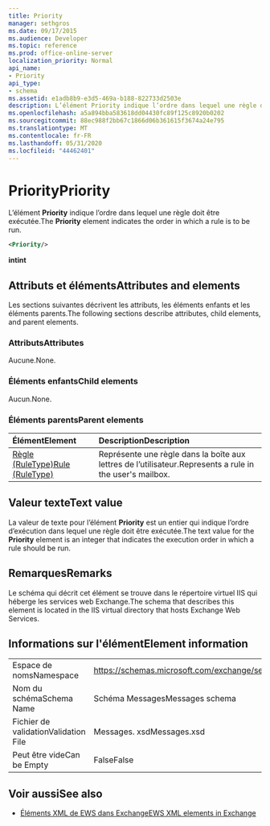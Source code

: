 ```yaml
---
title: Priority
manager: sethgros
ms.date: 09/17/2015
ms.audience: Developer
ms.topic: reference
ms.prod: office-online-server
localization_priority: Normal
api_name:
- Priority
api_type:
- schema
ms.assetid: e1adb8b9-e3d5-469a-b188-822733d2503e
description: L’élément Priority indique l’ordre dans lequel une règle doit être exécutée.
ms.openlocfilehash: a5a894bba583618dd04430fc89f125c8920b0202
ms.sourcegitcommit: 88ec988f2bb67c1866d06b361615f3674a24e795
ms.translationtype: MT
ms.contentlocale: fr-FR
ms.lasthandoff: 05/31/2020
ms.locfileid: "44462401"
---
```

# <a name="priority"></a><span data-ttu-id="eb9f2-103">Priority</span><span class="sxs-lookup"><span data-stu-id="eb9f2-103">Priority</span></span>

<span data-ttu-id="eb9f2-104">L’élément **Priority** indique l’ordre dans lequel une règle doit être exécutée.</span><span class="sxs-lookup"><span data-stu-id="eb9f2-104">The **Priority** element indicates the order in which a rule is to be run.</span></span> 
  
```XML
<Priority/>
```

 <span data-ttu-id="eb9f2-105">**int**</span><span class="sxs-lookup"><span data-stu-id="eb9f2-105">**int**</span></span>
## <a name="attributes-and-elements"></a><span data-ttu-id="eb9f2-106">Attributs et éléments</span><span class="sxs-lookup"><span data-stu-id="eb9f2-106">Attributes and elements</span></span>

<span data-ttu-id="eb9f2-107">Les sections suivantes décrivent les attributs, les éléments enfants et les éléments parents.</span><span class="sxs-lookup"><span data-stu-id="eb9f2-107">The following sections describe attributes, child elements, and parent elements.</span></span>
  
### <a name="attributes"></a><span data-ttu-id="eb9f2-108">Attributs</span><span class="sxs-lookup"><span data-stu-id="eb9f2-108">Attributes</span></span>

<span data-ttu-id="eb9f2-109">Aucune.</span><span class="sxs-lookup"><span data-stu-id="eb9f2-109">None.</span></span>
  
### <a name="child-elements"></a><span data-ttu-id="eb9f2-110">Éléments enfants</span><span class="sxs-lookup"><span data-stu-id="eb9f2-110">Child elements</span></span>

<span data-ttu-id="eb9f2-111">Aucun.</span><span class="sxs-lookup"><span data-stu-id="eb9f2-111">None.</span></span>
  
### <a name="parent-elements"></a><span data-ttu-id="eb9f2-112">Éléments parents</span><span class="sxs-lookup"><span data-stu-id="eb9f2-112">Parent elements</span></span>

|<span data-ttu-id="eb9f2-113">**Élément**</span><span class="sxs-lookup"><span data-stu-id="eb9f2-113">**Element**</span></span>|<span data-ttu-id="eb9f2-114">**Description**</span><span class="sxs-lookup"><span data-stu-id="eb9f2-114">**Description**</span></span>|
|:-----|:-----|
|[<span data-ttu-id="eb9f2-115">Règle (RuleType)</span><span class="sxs-lookup"><span data-stu-id="eb9f2-115">Rule (RuleType)</span></span>](rule-ruletype.md) <br/> |<span data-ttu-id="eb9f2-116">Représente une règle dans la boîte aux lettres de l’utilisateur.</span><span class="sxs-lookup"><span data-stu-id="eb9f2-116">Represents a rule in the user's mailbox.</span></span>  <br/> |
   
## <a name="text-value"></a><span data-ttu-id="eb9f2-117">Valeur texte</span><span class="sxs-lookup"><span data-stu-id="eb9f2-117">Text value</span></span>

<span data-ttu-id="eb9f2-118">La valeur de texte pour l’élément **Priority** est un entier qui indique l’ordre d’exécution dans lequel une règle doit être exécutée.</span><span class="sxs-lookup"><span data-stu-id="eb9f2-118">The text value for the **Priority** element is an integer that indicates the execution order in which a rule should be run.</span></span> 
  
## <a name="remarks"></a><span data-ttu-id="eb9f2-119">Remarques</span><span class="sxs-lookup"><span data-stu-id="eb9f2-119">Remarks</span></span>

<span data-ttu-id="eb9f2-120">Le schéma qui décrit cet élément se trouve dans le répertoire virtuel IIS qui héberge les services web Exchange.</span><span class="sxs-lookup"><span data-stu-id="eb9f2-120">The schema that describes this element is located in the IIS virtual directory that hosts Exchange Web Services.</span></span>
  
## <a name="element-information"></a><span data-ttu-id="eb9f2-121">Informations sur l'élément</span><span class="sxs-lookup"><span data-stu-id="eb9f2-121">Element information</span></span>

|||
|:-----|:-----|
|<span data-ttu-id="eb9f2-122">Espace de noms</span><span class="sxs-lookup"><span data-stu-id="eb9f2-122">Namespace</span></span>  <br/> |https://schemas.microsoft.com/exchange/services/2006/messages  <br/> |
|<span data-ttu-id="eb9f2-123">Nom du schéma</span><span class="sxs-lookup"><span data-stu-id="eb9f2-123">Schema Name</span></span>  <br/> |<span data-ttu-id="eb9f2-124">Schéma Messages</span><span class="sxs-lookup"><span data-stu-id="eb9f2-124">Messages schema</span></span>  <br/> |
|<span data-ttu-id="eb9f2-125">Fichier de validation</span><span class="sxs-lookup"><span data-stu-id="eb9f2-125">Validation File</span></span>  <br/> |<span data-ttu-id="eb9f2-126">Messages. xsd</span><span class="sxs-lookup"><span data-stu-id="eb9f2-126">Messages.xsd</span></span>  <br/> |
|<span data-ttu-id="eb9f2-127">Peut être vide</span><span class="sxs-lookup"><span data-stu-id="eb9f2-127">Can be Empty</span></span>  <br/> |<span data-ttu-id="eb9f2-128">False</span><span class="sxs-lookup"><span data-stu-id="eb9f2-128">False</span></span>  <br/> |
   
## <a name="see-also"></a><span data-ttu-id="eb9f2-129">Voir aussi</span><span class="sxs-lookup"><span data-stu-id="eb9f2-129">See also</span></span>



- [<span data-ttu-id="eb9f2-130">Éléments XML de EWS dans Exchange</span><span class="sxs-lookup"><span data-stu-id="eb9f2-130">EWS XML elements in Exchange</span></span>](ews-xml-elements-in-exchange.md)

